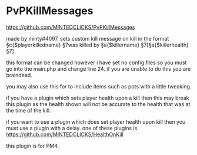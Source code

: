 # PvPKillMessages


https://github.com/MINTEDCLICKS/PvPKillMessages



made by minty#4097. sets custom kill message on kill in the format §c{$playerkilledname} §7was killed by §a{$killername} §7[§a{$killerhealth}§7] 

this format can be changed however i have set no config files so you must go into the main.php and change line 24. if you are unable to do this you are braindead.

you may also use this for to include items such as pots with a little tweaking.

if you have a plugin which sets player health upon a kill then this may break this plugin as the health shown will not be accurate to the health that was at the time of the kill.

if you want to use a plugin which does set player health upon kill then you must use a plugin with a delay. one of these plugins is https://github.com/MINTEDCLICKS/HealthOnKill

this plugin is for PM4.











